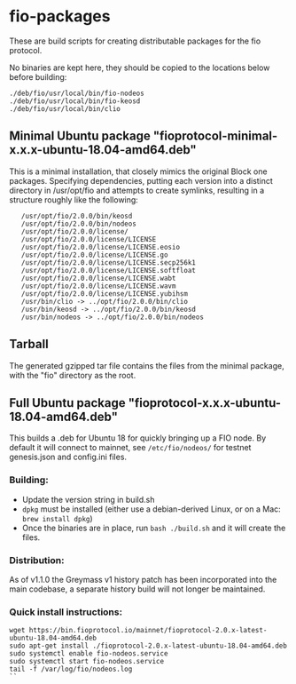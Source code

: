 # fio-packages

These are build scripts for creating distributable packages for the fio protocol.

No binaries are kept here, they should be copied to the locations below before building:

```
./deb/fio/usr/local/bin/fio-nodeos
./deb/fio/usr/local/bin/fio-keosd
./deb/fio/usr/local/bin/clio
```

## Minimal Ubuntu package "fioprotocol-minimal-x.x.x-ubuntu-18.04-amd64.deb"

This is a minimal installation, that closely mimics the original Block one packages. Specifying dependencies,
putting each version into a distinct directory in /usr/opt/fio and attempts to create symlinks, resulting in
a structure roughly like the following:

```/usr/opt/fio/2.0.0/bin/clio
   /usr/opt/fio/2.0.0/bin/keosd
   /usr/opt/fio/2.0.0/bin/nodeos
   /usr/opt/fio/2.0.0/license/
   /usr/opt/fio/2.0.0/license/LICENSE
   /usr/opt/fio/2.0.0/license/LICENSE.eosio
   /usr/opt/fio/2.0.0/license/LICENSE.go
   /usr/opt/fio/2.0.0/license/LICENSE.secp256k1
   /usr/opt/fio/2.0.0/license/LICENSE.softfloat
   /usr/opt/fio/2.0.0/license/LICENSE.wabt
   /usr/opt/fio/2.0.0/license/LICENSE.wavm
   /usr/opt/fio/2.0.0/license/LICENSE.yubihsm
   /usr/bin/clio -> ../opt/fio/2.0.0/bin/clio
   /usr/bin/keosd -> ../opt/fio/2.0.0/bin/keosd
   /usr/bin/nodeos -> ../opt/fio/2.0.0/bin/nodeos
```

## Tarball

The generated gzipped tar file contains the files from the minimal package, with the "fio" directory as the root.

## Full Ubuntu package "fioprotocol-x.x.x-ubuntu-18.04-amd64.deb"

This builds a .deb for Ubuntu 18 for quickly bringing up a FIO node. By default it will connect to mainnet, see
`/etc/fio/nodeos/` for testnet genesis.json and config.ini files.

### Building:

 * Update the version string in build.sh
 * `dpkg` must be installed (either use a debian-derived Linux, or on a Mac: `brew install dpkg`)
 * Once the binaries are in place, run `bash ./build.sh` and it will create the files.

### Distribution:

As of v1.1.0 the Greymass v1 history patch has been incorporated into the main codebase, a separate history build
will not longer be maintained.

### Quick install instructions:

```
wget https://bin.fioprotocol.io/mainnet/fioprotocol-2.0.x-latest-ubuntu-18.04-amd64.deb
sudo apt-get install ./fioprotocol-2.0.x-latest-ubuntu-18.04-amd64.deb
sudo systemctl enable fio-nodeos.service
sudo systemctl start fio-nodeos.service
tail -f /var/log/fio/nodeos.log
``
